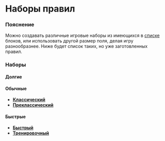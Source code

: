 # Наборы правил

### Пояснение
Можно создавать различные игровые наборы из имеющихся в [списке](./BLOCKS.md) блоков, или использовать другой размер поля, делая игру разнообразнее. Ниже будет список таких, но уже заготовленных правил.

### Наборы

#### Долгие

#### Обычные

* [**Классический**](./rules/CLASSIC.md)
* [**Преклассический**](./rules/PRECLASSIC.md)

#### Быстрые

* [**Быстрый**](./rules/TURBO.md)
* [**Тренировочный**](./rules/TRAINING.md)



